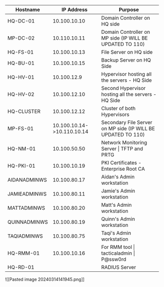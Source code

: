 
| Hostname     | IP Address                 | Purpose                                                      |
| ------------ | -------------------------- | ------------------------------------------------------------ |
| HQ-DC-01     | 10.100.10.10               | Domain Controller on HQ side                                 |
| MP-DC-02     | 10.110.10.11               | Domain Controller on MP side (IP WILL BE UPDATED TO 110)     |
| HQ-FS-01     | 10.100.10.13               | File Server on HQ side                                       |
| HQ-BU-01     | 10.100.10.15               | Backup Server on HQ Side                                     |
| HQ-HV-01     | 10.100.12.9                | Hypervisor hosting all the servers - HQ Side                 |
| HQ-HV-02     | 10.100.12.10               | Second Hypervisor hosting all the servers - HQ Side          |
| HQ-CLUSTER   | 10.100.12.12               | Cluster of both Hypervisors                                  |
| MP-FS-01     | 10.100.10.14->10.110.10.14 | Secondary File Server on MP side (IP WILL BE UPDATED TO 110) |
| HQ-NM-01     | 10.100.50.50               | Network Monitoring Server \| TFTP and PRTG                   |
| HQ-PKI-01    | 10.100.10.19               | PKI Certificates - Enterprise Root CA                        |
| AIDANADMINWS | 10.100.80.17               | Aidan's Admin workstation                                    |
| JAMIEADMINWS | 10.100.80.11               | Jamie's Admin workstation                                    |
| MATTADMINWS  | 10.100.80.20               | Matt's Admin workstation                                     |
| QUINNADMINWS | 10.100.80.19               | Quinn's Admin workstation                                    |
| TAQIADMINWS  | 10.100.80.75               | Taqi's Admin workstation                                     |
| HQ-RMM-01    | 10.100.10.16               | For RMM tool \| tacticaladmin \| P@ssw0rd                    |
| HQ-RD-01     |                            | RADIUS Server                                                |
![[Pasted image 20240314141945.png]]